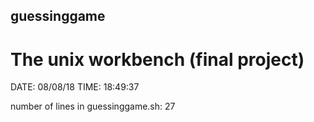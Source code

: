 ## guessinggame
# The unix workbench (final project)
DATE: 08/08/18
TIME: 18:49:37
 
 number of lines in guessinggame.sh:
27
